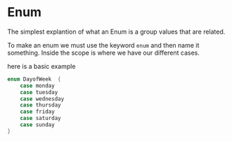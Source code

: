 # Enum

The simplest explantion of what an Enum is a group values that are related. 

To make an enum we must use the keyword `enum` and then name it something. Inside the scope is where we have our different cases. 

here is a basic example 

```swift
enum DayofWeek  {
    case monday
    case tuesday
    case wednesday
    case thursday
    case friday
    case saturday
    case sunday
}
```
